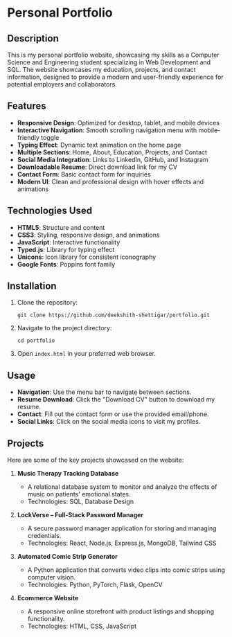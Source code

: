 # Personal Portfolio

## Description
This is my personal portfolio website, showcasing my skills as a Computer Science and Engineering student specializing in Web Development and SQL. The website showcases my education, projects, and contact information, designed to provide a modern and user-friendly experience for potential employers and collaborators.

## Features
- **Responsive Design**: Optimized for desktop, tablet, and mobile devices
- **Interactive Navigation**: Smooth scrolling navigation menu with mobile-friendly toggle
- **Typing Effect**: Dynamic text animation on the home page
- **Multiple Sections**: Home, About, Education, Projects, and Contact
- **Social Media Integration**: Links to LinkedIn, GitHub, and Instagram
- **Downloadable Resume**: Direct download link for my CV
- **Contact Form**: Basic contact form for inquiries
- **Modern UI**: Clean and professional design with hover effects and animations

## Technologies Used
- **HTML5**: Structure and content
- **CSS3**: Styling, responsive design, and animations
- **JavaScript**: Interactive functionality
- **Typed.js**: Library for typing effect
- **Unicons**: Icon library for consistent iconography
- **Google Fonts**: Poppins font family

## Installation
1. Clone the repository:
   ```
   git clone https://github.com/deekshith-shettigar/portfolio.git
   ```
2. Navigate to the project directory:
   ```
   cd portfolio
   ```
3. Open `index.html` in your preferred web browser.

## Usage
- **Navigation**: Use the menu bar to navigate between sections.
- **Resume Download**: Click the "Download CV" button to download my resume.
- **Contact**: Fill out the contact form or use the provided email/phone.
- **Social Links**: Click on the social media icons to visit my profiles.

## Projects
Here are some of the key projects showcased on the website:

1. **Music Therapy Tracking Database**
   - A relational database system to monitor and analyze the effects of music on patients' emotional states.
   - Technologies: SQL, Database Design

2. **LockVerse – Full-Stack Password Manager**
   - A secure password manager application for storing and managing credentials.
   - Technologies: React, Node.js, Express.js, MongoDB, Tailwind CSS

3. **Automated Comic Strip Generator**
   - A Python application that converts video clips into comic strips using computer vision.
   - Technologies: Python, PyTorch, Flask, OpenCV

4. **Ecommerce Website**
   - A responsive online storefront with product listings and shopping functionality.
   - Technologies: HTML, CSS, JavaScript



